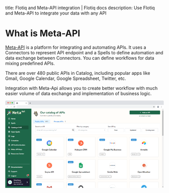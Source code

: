 title: Flotiq and Meta-API integration | Flotiq docs
description: Use Flotiq and Meta-API to integrate your data with any API 


# What is Meta-API

[Meta-API](https://meta-api.io) is a platform for integrating and automating APIs. 
It uses a Connectors to represent API endpoint and a Spells to define automation and data exchange between Connectors. 
You can define workflows for data mixing predefined APIs. 

There are over 480 public APIs in Catalog, including popular apps like Gmail, Google Calendar,
Google Spreadsheet, Twitter, etc.

Integration with Meta-Api allows you to create better workflow with much easier volume of data exchange and implementation of business logic.

![Meta-API dashboard](images/metaapi/meta-about.png)
